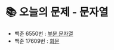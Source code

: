 # 📚 오늘의 문제 - 문자열
- 백준 6550번 : [부분 문자열](https://www.acmicpc.net/problem/6550)
- 백준 17609번 : [회문](https://www.acmicpc.net/problem/17609)
